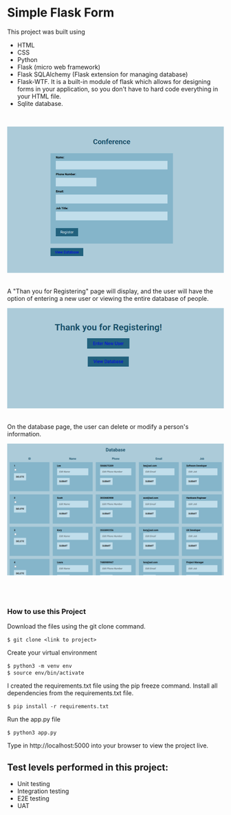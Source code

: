 # Simple Flask Form

This project was built using 
- HTML 
- CSS 
- Python 
- Flask (micro web framework) 
- Flask SQLAlchemy (Flask extension for managing database) 
- Flask-WTF. It is a built-in module of flask which allows for designing forms in your application, so you don't have to hard code everything in your
  HTML file.
- Sqlite database.

<br />

![Form Page](images/formpage.png)

<br />
A "Than you for Registering" page will display, and the user will have the option of entering a new user or viewing the entire database of people. 
<br />

![Submitted Page](images/thankyou.png)

<br />
On the database page, the user can delete or modify a person's information. 
<br/>

![Database Page](images/the_database.png)

<br /><br />
### How to use this Project
Download the files using the git clone command.
```
$ git clone <link to project>
```
Create your virtual environment
```
$ python3 -m venv env
$ source env/bin/activate
```
I created the requirements.txt file using the pip freeze command.
Install all dependencies from the requirements.txt file.
```
$ pip install -r requirements.txt
```
Run the app.py file
```
$ python3 app.py
```
Type in http://localhost:5000 into your browser to view the project live.


## Test levels performed in this project:

-  Unit testing
-  Integration testing
-  E2E testing
-  UAT

